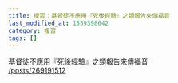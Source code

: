 ```yaml
---
title: 複習：基督徒不應用『死後經驗』之類報告來傳福音
last_modified_at: 1559398642
category: 複習
tags: []
---
```


<p>基督徒不應用『死後經驗』之類報告來傳福音<br/>
<a href="/posts/269191512" target="_blank">/posts/269191512</a></p>
<p> </p>
